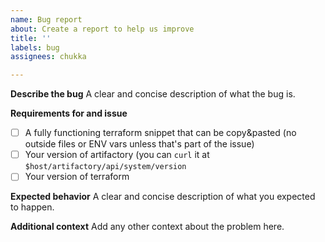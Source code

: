 ```yaml
---
name: Bug report
about: Create a report to help us improve
title: ''
labels: bug
assignees: chukka

---
```


**Describe the bug**
A clear and concise description of what the bug is.

**Requirements for and issue**
- [ ] A fully functioning terraform snippet that can be copy&pasted (no outside files or ENV vars unless that's part of the issue)
- [ ] Your version of artifactory (you can `curl` it at `$host/artifactory/api/system/version`
- [ ] Your version of terraform

**Expected behavior**
A clear and concise description of what you expected to happen.

**Additional context**
Add any other context about the problem here.
